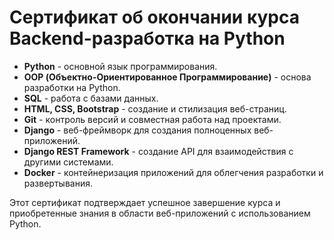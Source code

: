 # Сертификат об окончании курса Backend-разработка на Python

- **Python** - основной язык программирования.
- **OOP (Объектно-Ориентированное Программирование)** - основа разработки на Python.
- **SQL** - работа с базами данных.
- **HTML, CSS, Bootstrap** - создание и стилизация веб-страниц.
- **Git** - контроль версий и совместная работа над проектами.
- **Django** - веб-фреймворк для создания полноценных веб-приложений.
- **Django REST Framework** - создание API для взаимодействия с другими системами.
- **Docker** - контейнеризация приложений для облегчения разработки и развертывания.

Этот сертификат подтверждает успешное завершение курса и приобретенные знания в области веб-приложений с использованием Python.
